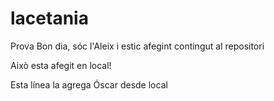 # lacetania
Prova
Bon dia, sóc l'Aleix i estic afegint contingut al repositori

Això esta afegit en local!


Esta línea la agrega Óscar desde local
